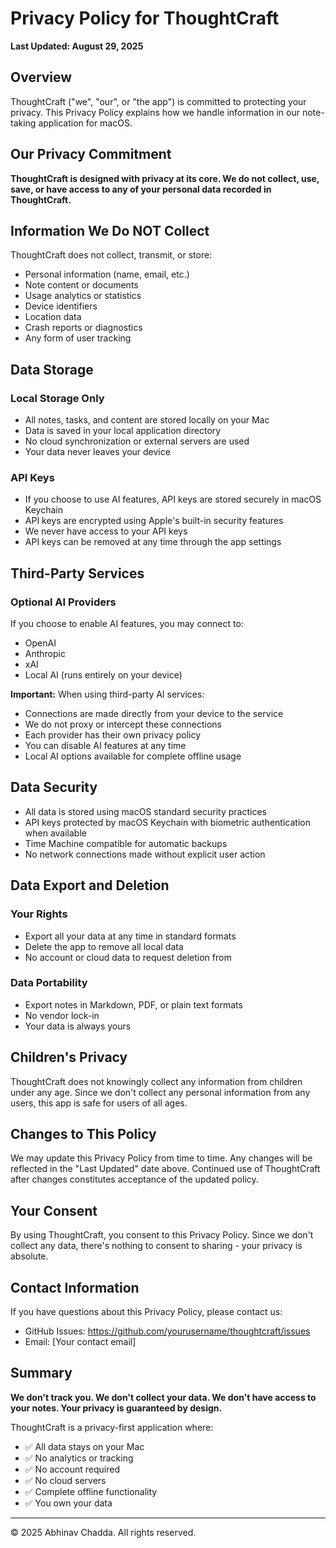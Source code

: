 # Privacy Policy for ThoughtCraft

**Last Updated: August 29, 2025**

## Overview

ThoughtCraft ("we", "our", or "the app") is committed to protecting your privacy. This Privacy Policy explains how we handle information in our note-taking application for macOS.

## Our Privacy Commitment

**ThoughtCraft is designed with privacy at its core. We do not collect, use, save, or have access to any of your personal data recorded in ThoughtCraft.**

## Information We Do NOT Collect

ThoughtCraft does not collect, transmit, or store:
- Personal information (name, email, etc.)
- Note content or documents
- Usage analytics or statistics
- Device identifiers
- Location data
- Crash reports or diagnostics
- Any form of user tracking

## Data Storage

### Local Storage Only
- All notes, tasks, and content are stored locally on your Mac
- Data is saved in your local application directory
- No cloud synchronization or external servers are used
- Your data never leaves your device

### API Keys
- If you choose to use AI features, API keys are stored securely in macOS Keychain
- API keys are encrypted using Apple's built-in security features
- We never have access to your API keys
- API keys can be removed at any time through the app settings

## Third-Party Services

### Optional AI Providers
If you choose to enable AI features, you may connect to:
- OpenAI
- Anthropic
- xAI
- Local AI (runs entirely on your device)

**Important:** When using third-party AI services:
- Connections are made directly from your device to the service
- We do not proxy or intercept these connections
- Each provider has their own privacy policy
- You can disable AI features at any time
- Local AI options available for complete offline usage

## Data Security

- All data is stored using macOS standard security practices
- API keys protected by macOS Keychain with biometric authentication when available
- Time Machine compatible for automatic backups
- No network connections made without explicit user action

## Data Export and Deletion

### Your Rights
- Export all your data at any time in standard formats
- Delete the app to remove all local data
- No account or cloud data to request deletion from

### Data Portability
- Export notes in Markdown, PDF, or plain text formats
- No vendor lock-in
- Your data is always yours

## Children's Privacy

ThoughtCraft does not knowingly collect any information from children under any age. Since we don't collect any personal information from any users, this app is safe for users of all ages.

## Changes to This Policy

We may update this Privacy Policy from time to time. Any changes will be reflected in the "Last Updated" date above. Continued use of ThoughtCraft after changes constitutes acceptance of the updated policy.

## Your Consent

By using ThoughtCraft, you consent to this Privacy Policy. Since we don't collect any data, there's nothing to consent to sharing - your privacy is absolute.

## Contact Information

If you have questions about this Privacy Policy, please contact us:
- GitHub Issues: https://github.com/yourusername/thoughtcraft/issues
- Email: [Your contact email]

## Summary

**We don't track you. We don't collect your data. We don't have access to your notes. Your privacy is guaranteed by design.**

ThoughtCraft is a privacy-first application where:
- ✅ All data stays on your Mac
- ✅ No analytics or tracking
- ✅ No account required
- ✅ No cloud servers
- ✅ Complete offline functionality
- ✅ You own your data

---

© 2025 Abhinav Chadda. All rights reserved.
